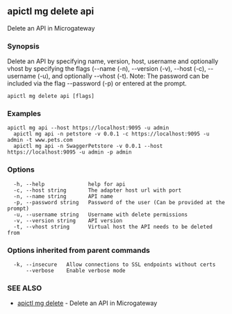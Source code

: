 ## apictl mg delete api

Delete an API in Microgateway

### Synopsis

Delete an API by specifying name, version, host, username 
and optionally vhost by specifying the flags (--name (-n), --version (-v), --host (-c), 
--username (-u), and optionally --vhost (-t). Note: The password can be included 
via the flag --password (-p) or entered at the prompt.

```
apictl mg delete api [flags]
```

### Examples

```
apictl mg api --host https://localhost:9095 -u admin
  apictl mg api -n petstore -v 0.0.1 -c https://localhost:9095 -u admin -t www.pets.com 
  apictl mg api -n SwaggerPetstore -v 0.0.1 --host https://localhost:9095 -u admin -p admin
```

### Options

```
  -h, --help              help for api
  -c, --host string       The adapter host url with port
  -n, --name string       API name
  -p, --password string   Password of the user (Can be provided at the prompt)
  -u, --username string   Username with delete permissions
  -v, --version string    API version
  -t, --vhost string      Virtual host the API needs to be deleted from
```

### Options inherited from parent commands

```
  -k, --insecure   Allow connections to SSL endpoints without certs
      --verbose    Enable verbose mode
```

### SEE ALSO

* [apictl mg delete](apictl_mg_delete.md)	 - Delete an API in Microgateway

